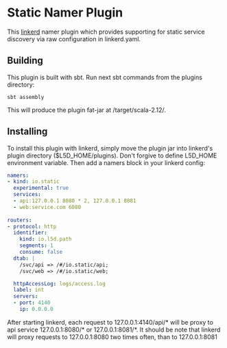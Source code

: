 # Static Namer Plugin
This [linkerd](https://linkerd.io/) namer plugin which provides supporting for static service discovery via raw configuration in
linkerd.yaml. 

## Building
This plugin is built with sbt. Run next sbt commands from the plugins directory:

```sbtshell
sbt assembly
```
This will produce the plugin fat-jar at /target/scala-2.12/.

## Installing
To install this plugin with linkerd, simply move the plugin jar into linkerd's plugin directory ($L5D_HOME/plugins). 
Don't forgive to define L5D_HOME environment variable. Then add a namers block in your linkerd config:

```yaml
namers:
- kind: io.static
  experimental: true
  services:
  - api:127.0.0.1 8080 * 2, 127.0.0.1 8081
  - web:service.com 6080
  
routers:
- protocol: http
  identifier:
    kind: io.l5d.path
    segments: 1
    consume: false
  dtab: |
    /svc/api => /#/io.static/api;
    /svc/web => /#/io.static/web;

  httpAccessLog: logs/access.log
  label: int
  servers:
  - port: 4140
    ip: 0.0.0.0
```

After starting linkerd, each request to 127.0.0.1:4140/api/* will be proxy to api service 127.0.0.1:8080/* or 127.0.0.1:8081/*.
It should be note that linkerd will proxy requests to 127.0.0.1:8080 two times often, than to 127.0.0.1:8081
